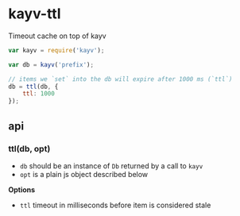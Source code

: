 # kayv-ttl

Timeout cache on top of kayv

```js
var kayv = require('kayv');

var db = kayv('prefix');

// items we `set` into the db will expire after 1000 ms (`ttl`)
db = ttl(db, {
    ttl: 1000
});
```

## api

### ttl(db, opt)

* `db` should be an instance of `Db` returned by a call to `kayv`
* `opt` is a plain js object described below

**Options**

* `ttl` timeout in milliseconds before item is considered stale
